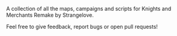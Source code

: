 A collection of all the maps, campaigns and scripts for Knights and Merchants Remake by Strangelove.

Feel free to give feedback, report bugs or open pull requests!
